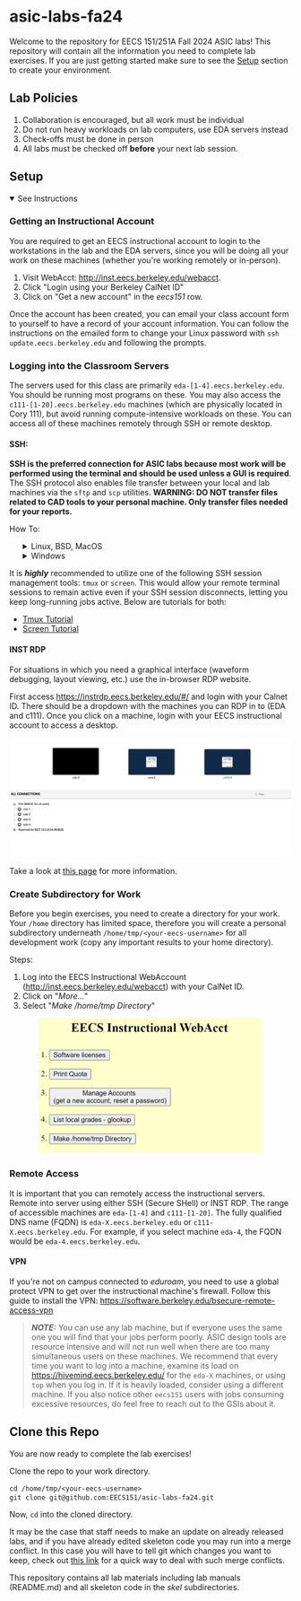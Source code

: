 # asic-labs-fa24
Welcome to the repository for EECS 151/251A Fall 2024 ASIC labs! This repository will contain all the information you need to complete lab exercises. If you are just getting started make sure to see the [Setup](#Setup) section to create your environment.

## Lab Policies

1. Collaboration is encouraged, but all work must be individual
3. Do not run heavy workloads on lab computers, use EDA servers instead
4. Check-offs must be done in person
5. All labs must be checked off **before** your next lab session. 

## Setup <a name="paragraph1"></a>

<details open>
  <summary>See Instructions</summary>

### Getting an Instructional Account

You are required to get an EECS instructional account to login to the workstations in the lab and the EDA servers, since you will be doing all your work on these machines (whether you're working remotely or in-person). 

1. Visit WebAcct: http://inst.eecs.berkeley.edu/webacct.
2. Click "Login using your Berkeley CalNet ID"
3. Click on "Get a new account" in the *eecs151* row. 

Once the account has been created, you can email your class account form to yourself to have a record of your account information.  You can follow the instructions on the emailed form to change your Linux password with `ssh update.eecs.berkeley.edu` and following the prompts.


### Logging into the Classroom Servers

The servers used for this class are primarily `eda-[1-4].eecs.berkeley.edu`. You should be running most programs on these. You may also access the `c111-[1-20].eecs.berkeley.edu` machines (which are physically located in Cory 111), but avoid running compute-intensive workloads on these. You can access all of these machines remotely through SSH or remote desktop. 


#### SSH: 

**SSH is the preferred connection for ASIC labs because most work will be performed using the terminal and should be used unless a GUI is required**.  The SSH protocol also enables file transfer between your local and lab machines via the `sftp` and `scp` utilities. **WARNING: DO NOT transfer files related to CAD tools to your personal machine. Only  transfer files needed for your reports.**

How To:
<ul style="list-style: none;">
 <li>
<details>
<summary>Linux, BSD, MacOS</summary>
<br>

Access your workstation through SSH by running:

```shell
ssh eecs151-YYY@eda-X.eecs.berkeley.edu
```

In our examples, this would be:

```shell
ssh eecs151-abc@eda-4.eecs.berkeley.edu
```
</details>
</li>
 <li>
<details>
<summary>Windows</summary>
<br>
The classic and most lightweight way to use SSH on Windows is PuTTY (https://www.putty.org/). Download it and login with the FQDN above as the Host and your instructional account username. You can also use WinSCP (winscp.net) for file transfer over SSH.

Advanced users may wish to install Windows Subsystem for Linux (https://docs.microsoft.com/en-us/windows/wsl/install-win10, Windows 10 build 16215 or later) or Cygwin (cygwin.com) and use SSH, SFTP, and SCP through there.

</details>
</li>
</ul>


It is ***highly*** recommended to utilize one of the following SSH session management tools: `tmux` or `screen`. This would allow your remote terminal sessions to remain active even if your SSH session disconnects, letting you keep long-running jobs active. Below are tutorials for both:
* [Tmux Tutorial](https://www.hamvocke.com/blog/a-quick-and-easy-guide-to-tmux/)
* [Screen Tutorial](https://www.rackaid.com/blog/linux-screen-tutorial-and-how-to/)


#### INST RDP

For situations in which you need a graphical interface (waveform debugging, layout viewing, etc.) use the in-browser RDP website.

First access https://instrdp.eecs.berkeley.edu/#/ and login with your Calnet ID. There should be a dropdown with the machines you can RDP in to (EDA and c111). Once you click on a machine, login with your EECS instructional account to access a desktop.

<p align="center">
<img src="./figs/instrdp.png" width="800" />
</p>

Take a look at [this page](https://inst.eecs.berkeley.edu/cgi-bin/pub.cgi?file=guacamole.help) for more information.


### Create Subdirectory for Work
Before you begin exercises, you need to create a directory for your work. Your `/home` directory has limited space, therefore you will create a personal subdirectory underneath `/home/tmp/<your-eecs-username>` for all development work (copy any important results to your home directory). 

Steps: 
1. Log into the EECS Instructional WebAccount (http://inst.eecs.berkeley.edu/webacct) with your CalNet ID. 
2. Click on "*More...*"
3. Select "*Make /home/tmp Directory*"

<p align="center">
<img src="./figs/make_home_tmp_dir.png" width="400" />
</p>

### Remote Access

It is important that you can remotely access the instructional servers. Remote into server using either SSH (Secure SHell) or INST RDP. The range of accessible machines are `eda-[1-4]` and `c111-[1-20]`. The fully qualified DNS name (FQDN) is `eda-X.eecs.berkeley.edu` or `c111-X.eecs.berkeley.edu`. For example, if you select machine `eda-4`, the FQDN would be `eda-4.eecs.berkeley.edu`.

<!-- Next, note your instructional class acccount name - the one that looks like `eecs151-YYY`, for example `eecs151-abc`. This is the account you created at the start of this lab. -->

#### VPN
If you're not on campus connected to *eduroam*, you need to use a global protect VPN to get over the instructional machine's firewall. Follow this guide to install the VPN: https://software.berkeley.edu/bsecure-remote-access-vpn


> **_NOTE:_** You can use any lab machine, but if everyone uses the same one you will find that your jobs perform poorly. ASIC design tools are resource intensive and will not run well when there are too many simultaneous users on these machines. We recommend that every time you want to log into a machine, examine its load on https://hivemind.eecs.berkeley.edu/ for the `eda-X` machines, or using `top` when you log in. If it is heavily loaded, consider using a different machine. If you also notice other `eecs151` users with jobs consuming excessive resources, do feel free to reach out to the GSIs about it.

</details>


## Clone this Repo

You are now ready to complete the lab exercises!


Clone the repo to your work directory.

```shell
cd /home/tmp/<your-eecs-username>
git clone git@github.com:EECS151/asic-labs-fa24.git
```
Now, `cd` into the cloned directory. 

It may be the case that staff needs to make an update on already released labs, and if you have already edited skeleton code you may run into a merge conflict. 
In this case you will have to tell git which changes you want to keep, check out [this link](https://docs.github.com/en/pull-requests/collaborating-with-pull-requests/addressing-merge-conflicts/resolving-a-merge-conflict-using-the-command-line) for a quick way to deal with such merge conflicts.

This repository contains all lab materials including lab manuals (README.md) and all skeleton code in the *skel* subdirectories. 
